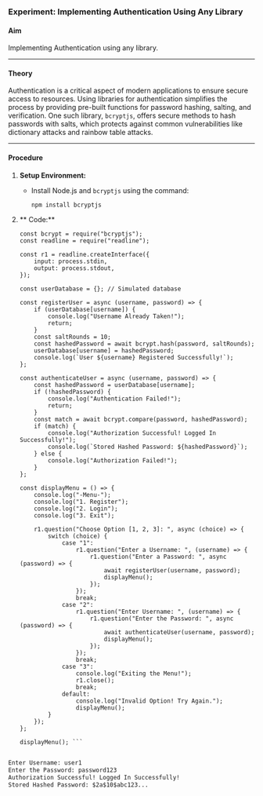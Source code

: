 ### Experiment: Implementing Authentication Using Any Library  

#### **Aim**  
Implementing Authentication using any library.  

---

#### **Theory**  
Authentication is a critical aspect of modern applications to ensure secure access to resources. Using libraries for authentication simplifies the process by providing pre-built functions for password hashing, salting, and verification. One such library, `bcryptjs`, offers secure methods to hash passwords with salts, which protects against common vulnerabilities like dictionary attacks and rainbow table attacks.  

---

#### **Procedure**  
1. **Setup Environment:**  
   - Install Node.js and `bcryptjs` using the command:  
     ```bash
     npm install bcryptjs
     ```

2. ** Code:**  
   

   ```nodejs
   const bcrypt = require("bcryptjs");
   const readline = require("readline");

   const r1 = readline.createInterface({
       input: process.stdin,
       output: process.stdout,
   });

   const userDatabase = {}; // Simulated database

   const registerUser = async (username, password) => {
       if (userDatabase[username]) {
           console.log("Username Already Taken!");
           return;
       }
       const saltRounds = 10;
       const hashedPassword = await bcrypt.hash(password, saltRounds);
       userDatabase[username] = hashedPassword;
       console.log(`User ${username} Registered Successfully!`);
   };

   const authenticateUser = async (username, password) => {
       const hashedPassword = userDatabase[username];
       if (!hashedPassword) {
           console.log("Authentication Failed!");
           return;
       }
       const match = await bcrypt.compare(password, hashedPassword);
       if (match) {
           console.log("Authorization Successful! Logged In Successfully!");
           console.log(`Stored Hashed Password: ${hashedPassword}`);
       } else {
           console.log("Authorization Failed!");
       }
   };

   const displayMenu = () => {
       console.log("-Menu-");
       console.log("1. Register");
       console.log("2. Login");
       console.log("3. Exit");

       r1.question("Choose Option [1, 2, 3]: ", async (choice) => {
           switch (choice) {
               case "1":
                   r1.question("Enter a Username: ", (username) => {
                       r1.question("Enter a Password: ", async (password) => {
                           await registerUser(username, password);
                           displayMenu();
                       });
                   });
                   break;
               case "2":
                   r1.question("Enter Username: ", (username) => {
                       r1.question("Enter the Password: ", async (password) => {
                           await authenticateUser(username, password);
                           displayMenu();
                       });
                   });
                   break;
               case "3":
                   console.log("Exiting the Menu!");
                   r1.close();
                   break;
               default:
                   console.log("Invalid Option! Try Again.");
                   displayMenu();
           }
       });
   };

   displayMenu(); ```


```html
Enter Username: user1  
Enter the Password: password123  
Authorization Successful! Logged In Successfully!  
Stored Hashed Password: $2a$10$abc123...